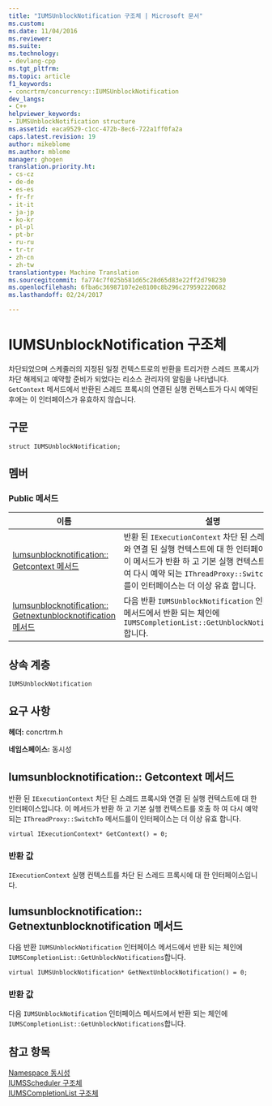 ```yaml
---
title: "IUMSUnblockNotification 구조체 | Microsoft 문서"
ms.custom: 
ms.date: 11/04/2016
ms.reviewer: 
ms.suite: 
ms.technology:
- devlang-cpp
ms.tgt_pltfrm: 
ms.topic: article
f1_keywords:
- concrtrm/concurrency::IUMSUnblockNotification
dev_langs:
- C++
helpviewer_keywords:
- IUMSUnblockNotification structure
ms.assetid: eaca9529-c1cc-472b-8ec6-722a1ff0fa2a
caps.latest.revision: 19
author: mikeblome
ms.author: mblome
manager: ghogen
translation.priority.ht:
- cs-cz
- de-de
- es-es
- fr-fr
- it-it
- ja-jp
- ko-kr
- pl-pl
- pt-br
- ru-ru
- tr-tr
- zh-cn
- zh-tw
translationtype: Machine Translation
ms.sourcegitcommit: fa774c7f025b581d65c28d65d83e22ff2d798230
ms.openlocfilehash: 6fba6c36987107e2e8100c8b296c279592220682
ms.lasthandoff: 02/24/2017

---
```

# <a name="iumsunblocknotification-structure"></a>IUMSUnblockNotification 구조체
차단되었으며 스케줄러의 지정된 일정 컨텍스트로의 반환을 트리거한 스레드 프록시가 차단 해제되고 예약할 준비가 되었다는 리소스 관리자의 알림을 나타냅니다. `GetContext` 메서드에서 반환된 스레드 프록시의 연결된 실행 컨텍스트가 다시 예약된 후에는 이 인터페이스가 유효하지 않습니다.  
  
## <a name="syntax"></a>구문  
  
```
struct IUMSUnblockNotification;
```  
  
## <a name="members"></a>멤버  
  
### <a name="public-methods"></a>Public 메서드  
  
|이름|설명|  
|----------|-----------------|  
|[Iumsunblocknotification:: Getcontext 메서드](#getcontext)|반환 된 `IExecutionContext` 차단 된 스레드 프록시와 연결 된 실행 컨텍스트에 대 한 인터페이스입니다. 이 메서드가 반환 하 고 기본 실행 컨텍스트를 호출 하 여 다시 예약 되는 `IThreadProxy::SwitchTo` 메서드를이 인터페이스는 더 이상 유효 합니다.|  
|[Iumsunblocknotification:: Getnextunblocknotification 메서드](#getnextunblocknotification)|다음 반환 `IUMSUnblockNotification` 인터페이스 메서드에서 반환 되는 체인에 `IUMSCompletionList::GetUnblockNotifications`합니다.|  
  
## <a name="inheritance-hierarchy"></a>상속 계층  
 `IUMSUnblockNotification`  
  
## <a name="requirements"></a>요구 사항  
 **헤더:** concrtrm.h  
  
 **네임스페이스:** 동시성  
  
##  <a name="a-namegetcontexta--iumsunblocknotificationgetcontext-method"></a><a name="getcontext"></a>Iumsunblocknotification:: Getcontext 메서드  
 반환 된 `IExecutionContext` 차단 된 스레드 프록시와 연결 된 실행 컨텍스트에 대 한 인터페이스입니다. 이 메서드가 반환 하 고 기본 실행 컨텍스트를 호출 하 여 다시 예약 되는 `IThreadProxy::SwitchTo` 메서드를이 인터페이스는 더 이상 유효 합니다.  
  
```
virtual IExecutionContext* GetContext() = 0;
```  
  
### <a name="return-value"></a>반환 값  
 `IExecutionContext` 실행 컨텍스트를 차단 된 스레드 프록시에 대 한 인터페이스입니다.  
  
##  <a name="a-namegetnextunblocknotificationa--iumsunblocknotificationgetnextunblocknotification-method"></a><a name="getnextunblocknotification"></a>Iumsunblocknotification:: Getnextunblocknotification 메서드  
 다음 반환 `IUMSUnblockNotification` 인터페이스 메서드에서 반환 되는 체인에 `IUMSCompletionList::GetUnblockNotifications`합니다.  
  
```
virtual IUMSUnblockNotification* GetNextUnblockNotification() = 0;
```  
  
### <a name="return-value"></a>반환 값  
 다음 `IUMSUnblockNotification` 인터페이스 메서드에서 반환 되는 체인에 `IUMSCompletionList::GetUnblockNotifications`합니다.  
  
## <a name="see-also"></a>참고 항목  
 [Namespace 동시성](concurrency-namespace.md)   
 [IUMSScheduler 구조체](iumsscheduler-structure.md)   
 [IUMSCompletionList 구조체](iumscompletionlist-structure.md)

